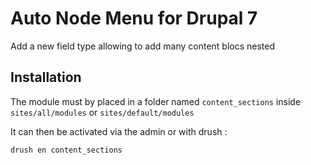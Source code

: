 # Auto Node Menu for Drupal 7

Add a new field type allowing to add many content blocs nested

## Installation

The module must by placed in a folder named `content_sections` inside `sites/all/modules` or `sites/default/modules` 

It can then be activated via the admin or with drush :
```sh
drush en content_sections
```
